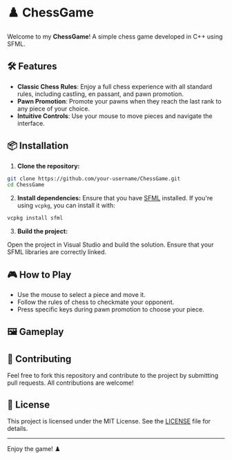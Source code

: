 ﻿# ♟️ ChessGame

Welcome to my **ChessGame**! A simple chess game developed in C++ using SFML.

## 🛠️ Features

- **Classic Chess Rules**: Enjoy a full chess experience with all standard rules, including castling, en passant, and pawn promotion.
- **Pawn Promotion**: Promote your pawns when they reach the last rank to any piece of your choice.
- **Intuitive Controls**: Use your mouse to move pieces and navigate the interface.

## 📦 Installation

1. **Clone the repository:**

```bash
git clone https://github.com/your-username/ChessGame.git
cd ChessGame
```

2. **Install dependencies:**
Ensure that you have [SFML](https://www.sfml-dev.org/download.php) installed. If you're using `vcpkg`, you can install it with:

```bash
vcpkg install sfml
```

3. **Build the project:**

Open the project in Visual Studio and build the solution. Ensure that your SFML libraries are correctly linked.

## 🎮 How to Play

- Use the mouse to select a piece and move it.
- Follow the rules of chess to checkmate your opponent.
- Press specific keys during pawn promotion to choose your piece.

## 🖼️ Gameplay

## 🤝 Contributing

Feel free to fork this repository and contribute to the project by submitting pull requests. All contributions are welcome!

## 📝 License

This project is licensed under the MIT License. See the [LICENSE](LICENSE.txt) file for details.

---

Enjoy the game! ♟️